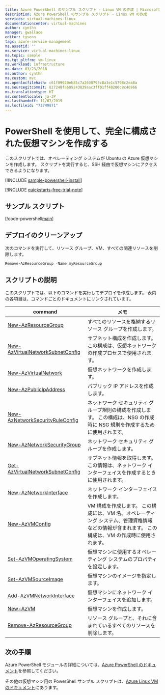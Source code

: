 ```yaml
---
title: Azure PowerShell のサンプル スクリプト - Linux VM の作成 | Microsoft Docs
description: Azure PowerShell のサンプル スクリプト - Linux VM の作成
services: virtual-machines-linux
documentationcenter: virtual-machines
author: cynthn
manager: gwallace
editor: tysonn
tags: azure-service-management
ms.assetid: ''
ms.service: virtual-machines-linux
ms.topic: sample
ms.tgt_pltfrm: vm-linux
ms.workload: infrastructure
ms.date: 03/23/2018
ms.author: cynthn
ms.custom: mvc
ms.openlocfilehash: c61f09920eb85c7a2608795c8a3e1c5798c2ea8a
ms.sourcegitcommit: 827248fa609243839aac3ff01ff40200c8c46966
ms.translationtype: HT
ms.contentlocale: ja-JP
ms.lasthandoff: 11/07/2019
ms.locfileid: "73749871"
---
```

# <a name="create-a-fully-configured-virtual-machine-with-powershell"></a>PowerShell を使用して、完全に構成された仮想マシンを作成する

このスクリプトでは、オペレーティング システムが Ubuntu の Azure 仮想マシンを作成します。 スクリプトを実行すると、SSH 経由で仮想マシンにアクセスできるようになります。

[!INCLUDE [sample-powershell-install](../../../includes/sample-powershell-install.md)]

[!INCLUDE [quickstarts-free-trial-note](../../../includes/quickstarts-free-trial-note.md)]

 

## <a name="sample-script"></a>サンプル スクリプト

[!code-powershell[main](../../../powershell_scripts/virtual-machine/create-vm-detailed/create-vm-detailed.ps1 "Create VM detailed")]

## <a name="clean-up-deployment"></a>デプロイのクリーンアップ

次のコマンドを実行して、リソース グループ、VM、すべての関連リソースを削除します。

```powershell
Remove-AzResourceGroup -Name myResourceGroup
```

## <a name="script-explanation"></a>スクリプトの説明

このスクリプトでは、以下のコマンドを実行してデプロイを作成します。 表内の各項目は、コマンドごとのドキュメントにリンクされています。

| command | メモ |
|---|---|
| [New-AzResourceGroup](https://docs.microsoft.com/powershell/module/az.resources/new-azresourcegroup) | すべてのリソースを格納するリソース グループを作成します。 |
| [New-AzVirtualNetworkSubnetConfig](https://docs.microsoft.com/powershell/module/az.network/new-azvirtualnetworksubnetconfig) | サブネット構成を作成します。 この構成は、仮想ネットワークの作成プロセスで使用されます。 |
| [New-AzVirtualNetwork](https://docs.microsoft.com/powershell/module/az.network/new-azvirtualnetwork) | 仮想ネットワークを作成します。 |
| [New-AzPublicIpAddress](https://docs.microsoft.com/powershell/module/az.network/new-azpublicipaddress) | パブリック IP アドレスを作成します。 |
| [New-AzNetworkSecurityRuleConfig](https://docs.microsoft.com/powershell/module/az.network/new-aznetworksecurityruleconfig) | ネットワーク セキュリティ グループ規則の構成を作成します。 この構成は、NSG の作成時に NSG 規則を作成するために使用されます。 |
| [New-AzNetworkSecurityGroup](https://docs.microsoft.com/powershell/module/az.network/new-aznetworksecuritygroup) | ネットワーク セキュリティ グループを作成します。 |
| [Get-AzVirtualNetworkSubnetConfig](https://docs.microsoft.com/powershell/module/az.network/get-azvirtualnetworksubnetconfig) | サブネット情報を取得します。 この情報は、ネットワーク インターフェイスを作成するときに使用されます。 |
| [New-AzNetworkInterface](https://docs.microsoft.com/powershell/module/az.network/new-aznetworkinterface) | ネットワーク インターフェイスを作成します。 |
| [New-AzVMConfig](https://docs.microsoft.com/powershell/module/az.compute/new-azvmconfig) | VM 構成を作成します。 この構成には、VM 名、オペレーティング システム、管理資格情報などの情報が含まれます。 この構成は、VM の作成時に使用されます。 |
| [Set-AzVMOperatingSystem](https://docs.microsoft.com/powershell/module/az.compute/set-azvmoperatingsystem) | 仮想マシンに使用するオペレーティング システムのプロパティを設定します。 |
| [Set-AzVMSourceImage](https://docs.microsoft.com/powershell/module/az.compute/set-azvmsourceimage) | 仮想マシンのイメージを指定します。 |
| [Add-AzVMNetworkInterface](https://docs.microsoft.com/powershell/module/az.compute/add-azvmnetworkinterface) | 仮想マシンにネットワーク インターフェイスを追加します。 |
| [New-AzVM](https://docs.microsoft.com/powershell/module/az.compute/new-azvm) | 仮想マシンを作成します。 |
|[Remove-AzResourceGroup](https://docs.microsoft.com/powershell/module/az.resources/remove-azresourcegroup) | リソース グループと、それに含まれているすべてのリソースを削除します。 |

## <a name="next-steps"></a>次の手順

Azure PowerShell モジュールの詳細については、[Azure PowerShell のドキュメント](/powershell/azure/overview)を参照してください。

その他の仮想マシン用の PowerShell サンプル スクリプトは、[Azure Linux VM のドキュメント](../linux/powershell-samples.md?toc=%2fazure%2fvirtual-machines%2flinux%2ftoc.json)にあります。
